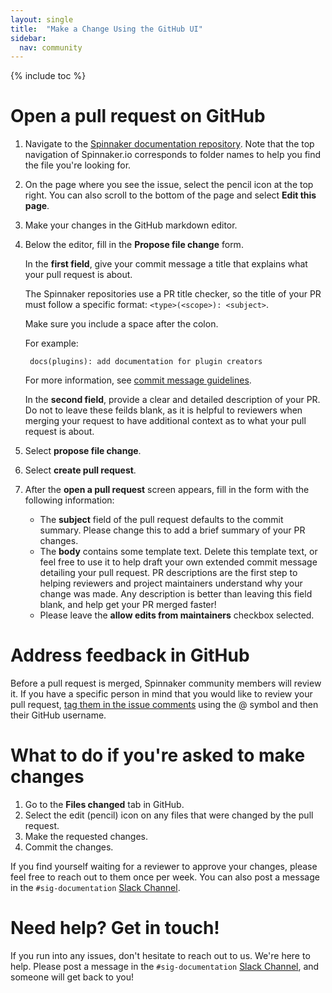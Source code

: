 ```yaml
---
layout: single
title:  "Make a Change Using the GitHub UI"
sidebar:
  nav: community
---
```


{% include toc %}

# Open a pull request on GitHub

1. Navigate to the [Spinnaker documentation repository](https://github.com/spinnaker/spinnaker.github.io). Note that the top navigation of Spinnaker.io corresponds to folder names to help you find the file you're looking for.
1. On the page where you see the issue, select the pencil icon at the top right. You can also scroll to the bottom of the page and select **Edit this page**.
1. Make your changes in the GitHub markdown editor.
1. Below the editor, fill in the **Propose file change** form.

    In the **first field**, give your commit message a title that explains what your pull request is about.

    The Spinnaker repositories use a PR title checker, so the title of your PR must follow a specific format: `<type>(<scope>): <subject>`.

    Make sure you include a space after the colon.

    For example:

        docs(plugins): add documentation for plugin creators

    For more information, see [commit message guidelines](https://www.spinnaker.io/community/contributing/submitting/#commit-message-conventions).

    In the **second field**, provide a clear and detailed description of your PR. Do not to leave these feilds blank, as it is helpful to reviewers when merging your request to have additional context as to what your pull request is about.

1. Select **propose file change**.
1. Select **create pull request**.
1. After the **open a pull request** screen appears, fill in the form with the following information:
      * The **subject** field of the pull request defaults to the commit summary. Please change this to add a brief summary of your PR changes.
      *  The **body** contains some template text. Delete this template text, or feel free to use it to help draft your own extended commit message detailing your pull request. PR descriptions are the first step to helping reviewers and project maintainers understand why your change was made. Any description is better than leaving this field blank, and help get your PR merged faster!
      *  Please leave the **allow edits from maintainers** checkbox selected.

# Address feedback in GitHub

Before a pull request is merged, Spinnaker community members will review it. If you have a specific person in mind that you would like to review your pull request, [tag them in the issue comments](https://github.blog/2011-03-23-mention-somebody-they-re-notified/) using the @ symbol and then their GitHub username.

# What to do if you're asked to make changes

1. Go to the **Files changed** tab in GitHub.
1. Select the edit (pencil) icon on any files that were changed by the pull request.
1. Make the requested changes.
1. Commit the changes.

If you find yourself waiting for a reviewer to approve your changes, please feel free to reach out to them once per week. You can also post a message in the <code>#sig-documentation</code> [Slack Channel](https://join.spinnaker.io/).

# Need help? Get in touch!

If you run into any issues, don't hesitate to reach out to us. We're here to help. Please post a message in the <code>#sig-documentation</code> [Slack Channel](https://join.spinnaker.io/), and someone will get back to you!
